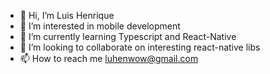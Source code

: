 - 👋 Hi, I’m Luis Henrique
- 👀 I’m interested in mobile development
- 🌱 I’m currently learning Typescript and React-Native
- 💞️ I’m looking to collaborate on interesting react-native libs
- 📫 How to reach me luhenwow@gmail.com 

<!---
Henju-code/Henju-code is a ✨ special ✨ repository because its `README.md` (this file) appears on your GitHub profile.
You can click the Preview link to take a look at your changes.
--->
